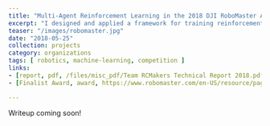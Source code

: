 ```yaml
---
title: "Multi-Agent Reinforcement Learning in the 2018 DJI RoboMaster AI Challenge"
excerpt: "I designed and applied a framework for training reinforcement learning models to control rapid-action mobile robots. My team became a finalist from among 100+ teams and earned 11th place at ICRA 2018 as the only high-school team to ever compete in the challenge."
teaser: "/images/robomaster.jpg"
date: "2018-05-25"
collection: projects
category: organizations
tags: [ robotics, machine-learning, competition ]
links:
- [report, pdf, /files/misc_pdf/Team RCMakers Technical Report 2018.pdf]
- [Finalist Award, award, https://www.robomaster.com/en-US/resource/pages/announcement/863]

---
```


Writeup coming soon!